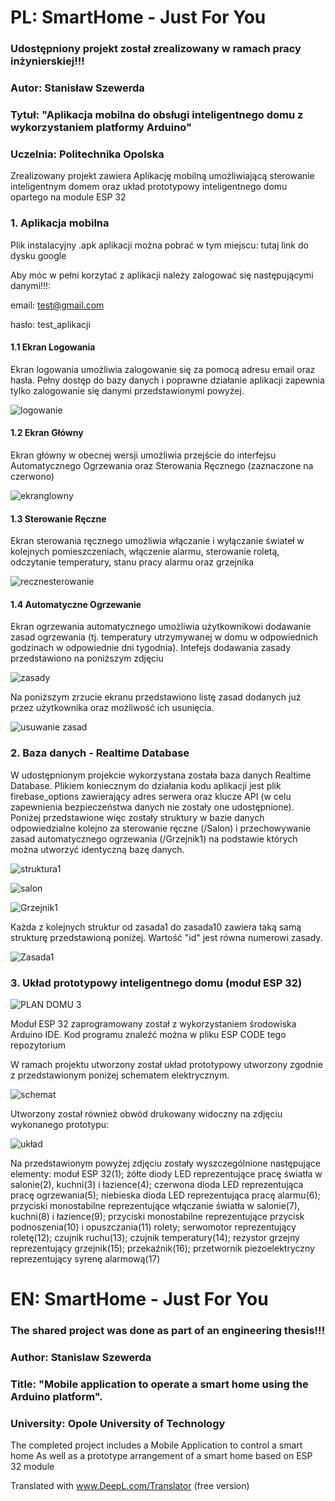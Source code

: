 # PL: SmartHome - Just For You

### Udostępniony projekt został zrealizowany w ramach pracy inżynierskiej!!! 
### Autor: Stanisław Szewerda
### Tytuł: "Aplikacja mobilna do obsługi inteligentnego domu z wykorzystaniem platformy Arduino"
### Uczelnia: Politechnika Opolska

Zrealizowany projekt zawiera Aplikację mobilną umożliwiającą sterowanie inteligentnym domem 
oraz układ prototypowy inteligentnego domu opartego na module ESP 32

### 1. Aplikacja mobilna

Plik instalacyjny .apk aplikacji można pobrać w tym miejscu: tutaj link do dysku google

Aby móc w pełni korzytać z aplikacji należy zalogować się następującymi danymi!!!:

email: test@gmail.com 

hasło: test_aplikacji

#### 1.1 Ekran Logowania
Ekran logowania umożliwia zalogowanie się za pomocą adresu email oraz hasła. 
Pełny dostęp do bazy danych i poprawne działanie aplikacji zapewnia tylko zalogowanie się 
danymi przedstawionymi powyżej.

![logowanie](https://github.com/stanislawszewerda/SmartHome---Just-For-You/assets/111526111/7a28fe77-9eaf-41c2-9211-8c31973a8945)

#### 1.2 Ekran Główny
Ekran główny w obecnej wersji umożliwia przejście do interfejsu Automatycznego Ogrzewania oraz Sterowania Ręcznego (zaznaczone na czerwono)

![ekranglowny](https://github.com/stanislawszewerda/SmartHome---Just-For-You/assets/111526111/870468eb-b494-4118-8a0a-d01fa9040f43)

#### 1.3 Sterowanie Ręczne
Ekran sterowania ręcznego umożliwia włączanie i wyłączanie świateł w kolejnych pomieszczeniach, włączenie alarmu, sterowanie roletą, odczytanie temperatury, stanu pracy alarmu oraz grzejnika

![recznesterowanie](https://github.com/stanislawszewerda/SmartHome---Just-For-You/assets/111526111/608ba090-f017-4663-8d9d-73a8bb542208)

#### 1.4 Automatyczne Ogrzewanie
Ekran ogrzewania automatycznego umożliwia użytkownikowi dodawanie zasad ogrzewania (tj. temperatury utrzymywanej w domu w odpowiednich godzinach w odpowiednie dni tygodnia). Intefejs dodawania zasady przedstawiono na poniższym zdjęciu

![zasady](https://github.com/stanislawszewerda/SmartHome---Just-For-You/assets/111526111/1b1c4076-c213-4032-b7f9-3ecc0116c954)

Na poniższym zrzucie ekranu przedstawiono listę zasad dodanych już przez użytkownika oraz możliwość ich usunięcia.

![usuwanie zasad](https://github.com/stanislawszewerda/SmartHome---Just-For-You/assets/111526111/e8bf4800-5c4d-46f1-b262-dd0e900a7ba8)


### 2. Baza danych - Realtime Database
W udostępnionym projekcie wykorzystana została baza danych Realtime Database. Plikiem koniecznym do działania kodu aplikacji jest plik firebase_options zawierający adres serwera oraz klucze API (w celu zapewnienia bezpieczeństwa danych nie zostały one udostępnione). Poniżej przedstawione więc zostały struktury w bazie danych odpowiedzialne kolejno za sterowanie ręczne (/Salon) i przechowywanie zasad automatycznego ogrzewania (/Grzejnik1) na podstawie których można utworzyć identyczną bazę danych.

![struktura1](https://github.com/stanislawszewerda/SmartHome---Just-For-You/assets/111526111/b3e29ae2-05d7-4702-9b28-3a97ef80305e)

![salon](https://github.com/stanislawszewerda/SmartHome---Just-For-You/assets/111526111/5acdf1b7-0822-48b0-bbb2-f0fed07570db)

![Grzejnik1](https://github.com/stanislawszewerda/SmartHome---Just-For-You/assets/111526111/60945b42-36d0-4e59-abe4-67bd02505b29)

Każda z kolejnych struktur od zasada1 do zasada10 zawiera taką samą strukturę przedstawioną poniżej. Wartość "id" jest równa numerowi zasady.

![Zasada1](https://github.com/stanislawszewerda/SmartHome---Just-For-You/assets/111526111/92162234-e442-4cec-bee1-3e85dd7c3de3)

### 3. Układ prototypowy inteligentnego domu (moduł ESP 32)

![PLAN DOMU 3](https://github.com/stanislawszewerda/SmartHome---Just-For-You/assets/111526111/4b5b0bfd-417d-42e6-b296-5ab6871f830b)

Moduł ESP 32 zaprogramowany został z wykorzystaniem środowiska Arduino IDE. 
Kod programu znaleźć można w pliku ESP CODE tego repozytorium

W ramach projektu utworzony został układ prototypowy utworzony zgodnie z przedstawionym poniżej schematem elektrycznym. 

![schemat](https://github.com/stanislawszewerda/SmartHome---Just-For-You/assets/111526111/a7486260-c403-45fb-b270-52406d0d755c)

Utworzony został również obwód drukowany widoczny na zdjęciu wykonanego prototypu:

![układ](https://github.com/stanislawszewerda/SmartHome---Just-For-You/assets/111526111/606ad94b-b42d-4f86-a211-df2f2bb9ccfc)

Na przedstawionym powyżej zdjęciu zostały wyszczególnione następujące elementy: moduł ESP 32(1); żółte diody LED reprezentujące pracę światła w salonie(2), kuchni(3) i łazience(4); czerwona dioda LED reprezentująca pracę ogrzewania(5); niebieska dioda LED reprezentująca pracę alarmu(6); przyciski monostabilne reprezentujące włączanie światła w salonie(7), kuchni(8) i łazience(9); przyciski monostabilne reprezentujące przycisk podnoszenia(10) i opuszczania(11) rolety; serwomotor reprezentujący roletę(12); czujnik ruchu(13); czujnik temperatury(14); rezystor grzejny reprezentujący grzejnik(15); przekaźnik(16); przetwornik piezoelektryczny reprezentujący syrenę alarmową(17)


# EN: SmartHome - Just For You

### The shared project was done as part of an engineering thesis!!! 
### Author: Stanislaw Szewerda
### Title: "Mobile application to operate a smart home using the Arduino platform".
### University: Opole University of Technology

The completed project includes a Mobile Application to control a smart home 
As well as a prototype arrangement of a smart home based on ESP 32 module

Translated with www.DeepL.com/Translator (free version)


